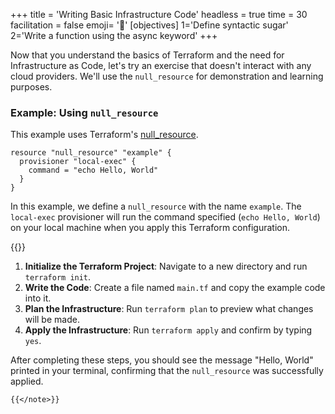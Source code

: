 +++
title = 'Writing Basic Infrastructure Code'
headless = true
time = 30
facilitation = false
emoji= '🧩'
[objectives]
    1='Define syntactic sugar'
    2='Write a function using the async keyword'
+++

Now that you understand the basics of Terraform and the need for Infrastructure as Code, let's try an exercise that doesn't interact with any cloud providers. We'll use the `null_resource` for demonstration and learning purposes.

### Example: Using `null_resource`

This example uses Terraform's [null_resource](https://registry.terraform.io/providers/hashicorp/null/latest/docs/resources/resource).

```hcl
resource "null_resource" "example" {
  provisioner "local-exec" {
    command = "echo Hello, World"
  }
}
```

In this example, we define a `null_resource` with the name `example`. The `local-exec` provisioner will run the command specified (`echo Hello, World`) on your local machine when you apply this Terraform configuration.

{{<note type="exercise" title="Use `null_resource` to Print a Message">}}

1. **Initialize the Terraform Project**: Navigate to a new directory and run `terraform init`.
2. **Write the Code**: Create a file named `main.tf` and copy the example code into it.
3. **Plan the Infrastructure**: Run `terraform plan` to preview what changes will be made.
4. **Apply the Infrastructure**: Run `terraform apply` and confirm by typing `yes`.

After completing these steps, you should see the message "Hello, World" printed in your terminal, confirming that the `null_resource` was successfully applied.

    {{</note>}}
